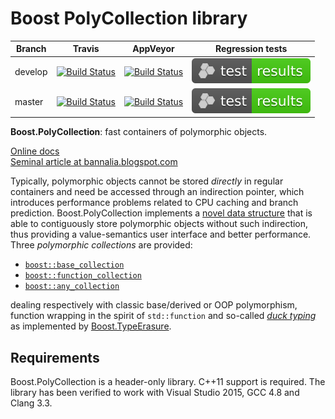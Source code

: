 # Boost PolyCollection library

Branch   | Travis | AppVeyor | Regression tests
---------|--------|----------|-----------------
develop  | [![Build Status](https://travis-ci.org/boostorg/poly_collection.svg?branch=develop)](https://travis-ci.org/boostorg/poly_collection) | [![Build Status](https://ci.appveyor.com/api/projects/status/github/boostorg/poly_collection?branch=develop&svg=true)](https://ci.appveyor.com/project/joaquintides/poly-collection) | [![Test Results](./test_results.svg)](https://www.boost.org/development/tests/develop/developer/poly_collection.html)
master   | [![Build Status](https://travis-ci.org/boostorg/poly_collection.svg?branch=master)](https://travis-ci.org/boostorg/poly_collection) | [![Build Status](https://ci.appveyor.com/api/projects/status/github/boostorg/poly_collection?branch=master&svg=true)](https://ci.appveyor.com/project/joaquintides/poly-collection) | [![Test Results](./test_results.svg)](https://www.boost.org/development/tests/master/developer/poly_collection.html)

**Boost.PolyCollection**: fast containers of polymorphic objects.

[Online docs](http://boost.org/libs/poly_collection)  
[Seminal article at bannalia.blogspot.com](http://bannalia.blogspot.com/2014/05/fast-polymorphic-collections.html)

Typically, polymorphic objects cannot be stored *directly* in regular containers
and need be accessed through an indirection pointer, which introduces performance
problems related to CPU caching and branch prediction. Boost.PolyCollection
implements a
[novel data structure](http://www.boost.org/doc/html/poly_collection/an_efficient_polymorphic_data_st.html)
that is able to contiguously store polymorphic objects without such indirection,
thus providing a value-semantics user interface and better performance.
Three *polymorphic collections* are provided:

* [`boost::base_collection`](http://www.boost.org/doc/html/poly_collection/tutorial.html#poly_collection.tutorial.basics.boost_base_collection) 
* [`boost::function_collection`](http://www.boost.org/doc/html/poly_collection/tutorial.html#poly_collection.tutorial.basics.boost_function_collection)
* [`boost::any_collection`](http://www.boost.org/doc/html/poly_collection/tutorial.html#poly_collection.tutorial.basics.boost_any_collection)

dealing respectively with classic base/derived or OOP polymorphism, function wrapping
in the spirit of `std::function` and so-called
[*duck typing*](https://en.wikipedia.org/wiki/Duck_typing) as implemented by
[Boost.TypeErasure](http://www.boost.org/libs/type_erasure).

## Requirements

Boost.PolyCollection is a header-only library. C++11 support is required. The library has been verified to work with Visual Studio 2015, GCC 4.8 and Clang 3.3.
